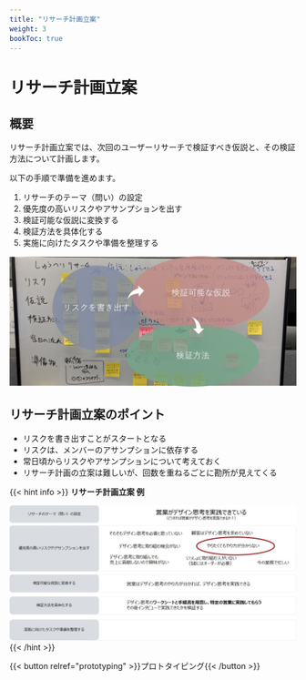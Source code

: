 ```yaml
---
title: "リサーチ計画立案"
weight: 3
bookToc: true
---
```


# リサーチ計画立案

## 概要

リサーチ計画立案では、次回のユーザーリサーチで検証すべき仮説と、その検証方法について計画します。

以下の手順で準備を進めます。
1. リサーチのテーマ（問い）の設定
1. 優先度の高いリスクやアサンプションを出す
1. 検証可能な仮説に変換する
1. 検証方法を具体化する
1. 実施に向けたタスクや準備を整理する

![research planning](research_planning1.jpg)

## リサーチ計画立案のポイント

- リスクを書き出すことがスタートとなる
- リスクは、メンバーのアサンプションに依存する
- 常日頃からリスクやアサンプションについて考えておく
- リサーチ計画の立案は難しいが、回数を重ねるごとに勘所が見えてくる

{{< hint info >}}
**リサーチ計画立案 例**

![research planning example](research_planning_example1.jpg)
{{< /hint >}}

{{< button relref="prototyping" >}}プロトタイピング{{< /button >}}
